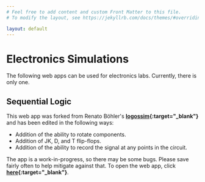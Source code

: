 ```yaml
---
# Feel free to add content and custom Front Matter to this file.
# To modify the layout, see https://jekyllrb.com/docs/themes/#overriding-theme-defaults

layout: default
---
```


# Electronics Simulations

The following web apps can be used for electronics labs. Currently, there is only one.

## Sequential Logic

This web app was forked from Renato Böhler's **[logossim](https://github.com/renato-bohler/logossim){:target="_blank"}** and has been edited in the following ways:
- Addition of the ability to rotate components.
- Addition of JK, D, and T flip-flops.
- Addition of the ability to record the signal at any points in the circuit.

The app is a work-in-progress, so there may be some bugs. Please save fairly often to help mitigate against that. To open the web app, click **[here](https://abuenameh.github.io/logossim/){:target="_blank"}**.

